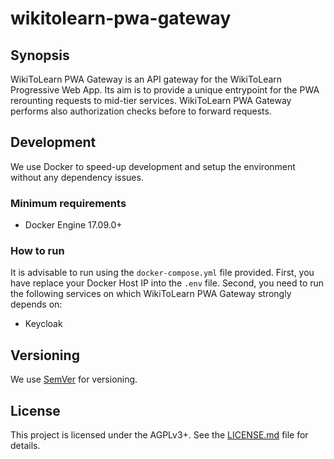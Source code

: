 # wikitolearn-pwa-gateway

## Synopsis
WikiToLearn PWA Gateway is an API gateway for the WikiToLearn Progressive Web App.
Its aim is to provide a unique entrypoint for the PWA rerounting requests to mid-tier services.
WikiToLearn PWA Gateway performs also authorization checks before to forward requests.

## Development
We use Docker to speed-up development and setup the environment without any dependency issues.

### Minimum requirements
- Docker Engine 17.09.0+

### How to run
It is advisable to run using the `docker-compose.yml` file provided.
First, you have replace your Docker Host IP into the `.env` file.
Second, you need to run the following services on which WikiToLearn PWA Gateway strongly depends on:
- Keycloak

## Versioning
We use [SemVer](http://semver.org/) for versioning.

## License
This project is licensed under the AGPLv3+. See the [LICENSE.md](LICENSE.md) file for details.
